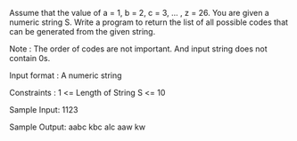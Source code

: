 Assume that the value of a = 1, b = 2, c = 3, ... , z = 26. You are given a numeric string S. Write a program to return the list of all possible codes that can be generated from the given string.

Note : The order of codes are not important. And input string does not contain 0s.

Input format :
A numeric string

Constraints :
1 <= Length of String S <= 10

Sample Input:
1123

Sample Output:
aabc
kbc
alc
aaw
kw
